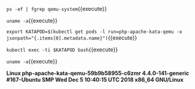 `ps -ef | fgrep qemu-system`{{execute}}

`uname -a`{{execute}}

`export KATAPOD=$(kubectl get pods -l run=php-apache-kata-qemu -o jsonpath="{.items[0].metadata.name}")`{{execute}}

`kubectl exec -ti $KATAPOD bash`{{execute}}

`uname -a`{{execute}}

**Linux php-apache-kata-qemu-59b9b58955-c6zmr 4.4.0-141-generic #167-Ubuntu SMP Wed Dec 5 10:40:15 UTC 2018 x86_64 GNU/Linux**

